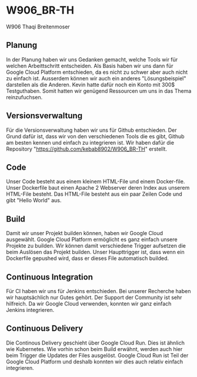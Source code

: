 # W906_BR-TH
W906 Thaqi Breitenmoser


## Planung
In der Planung haben wir uns Gedanken gemacht, welche Tools wir für welchen Arbeittschritt entscheiden. Als Basis haben wir uns dann für Google Cloud Platform entschieden, da es nicht zu schwer aber auch nicht zu einfach ist. Ausserdem können wir auch ein anderes "Lösungsbeispiel" darstellen als die Anderen. Kevin hatte dafür noch ein Konto mit 300$ Testguthaben. Somit hatten wir genügend Ressourcen um uns in das Thema reinzufuchsen.

## Versionsverwaltung
Für die Versionsverwaltung haben wir uns für Github entschieden. Der Grund dafür ist, dass wir von den verschiedenen Tools die es gibt, Github am besten kennen und einfach zu integrieren ist. Wir haben dafür die Repository "https://github.com/kebab8902/W906_BR-TH" erstellt.


## Code
Unser Code besteht aus einem kleinem HTML-File und einem Docker-file. Unser Dockerfile baut einen Apache 2 Webserver deren Index aus unserem HTML-File besteht. Das HTML-File besteht aus ein paar Zeilen Code und gibt "Hello World" aus.

## Build
Damit wir unser Projekt builden können, haben wir Google Cloud ausgewählt. Google Cloud Platform ermöglicht es ganz einfach unsere Projekte zu builden. Wir können damit verschiedene Trigger aufsetzen die beim Auslösen das Projekt builden. Unser Haupttrigger ist, dass wenn ein Dockerfile gepushed wird, dass er dieses File automatisch builded.

## Continuous Integration
Für CI haben wir uns für Jenkins entschieden. Bei unserer Recherche haben wir hauptsächlich nur Gutes gehört. Der Support der Community ist sehr hilfreich. Da wir Google Cloud verwenden, konnten wir ganz einfach Jenkins integrieren.

## Continuous Delivery
Die Continous Delivery geschieht über Google Cloud Run. Dies ist ähnlich wie Kubernetes. Wie vorhin schon beim Build erwähnt, werden auch hier beim Trigger die Updates der Files ausgelöst. Google Cloud Run ist Teil der Google Cloud Platform und deshalb konnten wir dies auch relativ einfach integrieren.

